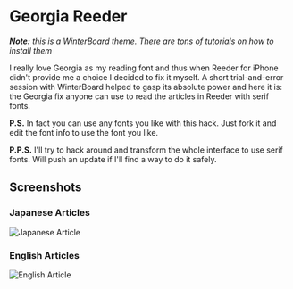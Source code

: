# Georgia Reeder

***Note:*** *this is a WinterBoard theme. There are tons of tutorials on how to install them*

I really love Georgia as my reading font and thus when Reeder for iPhone didn't provide me a choice I decided to fix it myself. A short trial-and-error session with WinterBoard helped to gasp its absolute power and here it is: the Georgia fix anyone can use to read the articles in Reeder with serif fonts. 

**P.S.** In fact you can use any fonts you like with this hack. Just fork it and edit the font info to use the font you like.

**P.P.S.** I'll try to hack around and transform the whole interface to use serif fonts. Will push an update if I'll find a way to do it safely.

## Screenshots
### Japanese Articles
![Japanese Article](http://i.minus.com/if1YOephzzOBU.PNG) 
### English Articles
![English Article](http://i.minus.com/ibs602RNBUlRL4.PNG)